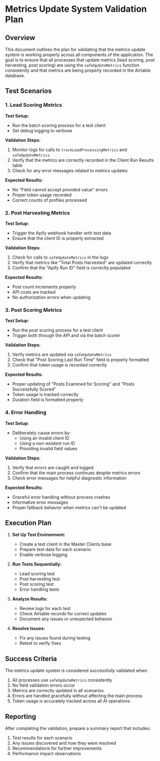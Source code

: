 # Metrics Update System Validation Plan

## Overview

This document outlines the plan for validating that the metrics update system is working properly across all components of the application. The goal is to ensure that all processes that update metrics (lead scoring, post harvesting, post scoring) are using the `safeUpdateMetrics` function consistently and that metrics are being properly recorded in the Airtable database.

## Test Scenarios

### 1. Lead Scoring Metrics

**Test Setup:**
- Run the batch scoring process for a test client
- Set debug logging to verbose

**Validation Steps:**
1. Monitor logs for calls to `trackLeadProcessingMetrics` and `safeUpdateMetrics`
2. Verify that the metrics are correctly recorded in the Client Run Results table
3. Check for any error messages related to metrics updates

**Expected Results:**
- No "Field cannot accept provided value" errors
- Proper token usage recorded
- Correct counts of profiles processed

### 2. Post Harvesting Metrics

**Test Setup:**
- Trigger the Apify webhook handler with test data
- Ensure that the client ID is properly extracted

**Validation Steps:**
1. Check for calls to `safeUpdateMetrics` in the logs
2. Verify that metrics like "Total Posts Harvested" are updated correctly
3. Confirm that the "Apify Run ID" field is correctly populated

**Expected Results:**
- Post count increments properly
- API costs are tracked
- No authorization errors when updating

### 3. Post Scoring Metrics

**Test Setup:**
- Run the post scoring process for a test client
- Trigger both through the API and via the batch scorer

**Validation Steps:**
1. Verify metrics are updated via `safeUpdateMetrics`
2. Check that "Post Scoring Last Run Time" field is properly formatted
3. Confirm that token usage is recorded correctly

**Expected Results:**
- Proper updating of "Posts Examined for Scoring" and "Posts Successfully Scored"
- Token usage is tracked correctly
- Duration field is formatted properly

### 4. Error Handling

**Test Setup:**
- Deliberately cause errors by:
  - Using an invalid client ID
  - Using a non-existent run ID
  - Providing invalid field values

**Validation Steps:**
1. Verify that errors are caught and logged
2. Confirm that the main process continues despite metrics errors
3. Check error messages for helpful diagnostic information

**Expected Results:**
- Graceful error handling without process crashes
- Informative error messages
- Proper fallback behavior when metrics can't be updated

## Execution Plan

1. **Set Up Test Environment:**
   - Create a test client in the Master Clients base
   - Prepare test data for each scenario
   - Enable verbose logging

2. **Run Tests Sequentially:**
   - Lead scoring test
   - Post harvesting test
   - Post scoring test
   - Error handling tests

3. **Analyze Results:**
   - Review logs for each test
   - Check Airtable records for correct updates
   - Document any issues or unexpected behavior

4. **Resolve Issues:**
   - Fix any issues found during testing
   - Retest to verify fixes

## Success Criteria

The metrics update system is considered successfully validated when:

1. All processes use `safeUpdateMetrics` consistently
2. No field validation errors occur
3. Metrics are correctly updated in all scenarios
4. Errors are handled gracefully without affecting the main process
5. Token usage is accurately tracked across all AI operations

## Reporting

After completing the validation, prepare a summary report that includes:

1. Test results for each scenario
2. Any issues discovered and how they were resolved
3. Recommendations for further improvements
4. Performance impact observations
